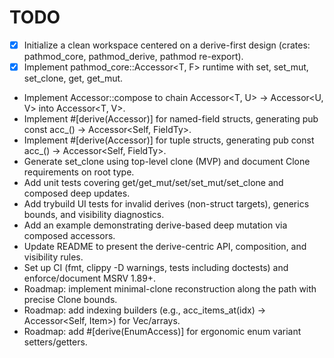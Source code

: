 # TODO

- [x] Initialize a clean workspace centered on a derive-first design (crates: pathmod_core, pathmod_derive, pathmod re-export).
- [x] Implement pathmod_core::Accessor<T, F> runtime with set, set_mut, set_clone, get, get_mut.
- Implement Accessor::compose to chain Accessor<T, U> -> Accessor<U, V> into Accessor<T, V>.
- Implement #[derive(Accessor)] for named-field structs, generating pub const acc_<field>() -> Accessor<Self, FieldTy>.
- Implement #[derive(Accessor)] for tuple structs, generating pub const acc_<index>() -> Accessor<Self, FieldTy>.
- Generate set_clone using top-level clone (MVP) and document Clone requirements on root type.
- Add unit tests covering get/get_mut/set/set_mut/set_clone and composed deep updates.
- Add trybuild UI tests for invalid derives (non-struct targets), generics bounds, and visibility diagnostics.
- Add an example demonstrating derive-based deep mutation via composed accessors.
- Update README to present the derive-centric API, composition, and visibility rules.
- Set up CI (fmt, clippy -D warnings, tests including doctests) and enforce/document MSRV 1.89+.
- Roadmap: implement minimal-clone reconstruction along the path with precise Clone bounds.
- Roadmap: add indexing builders (e.g., acc_items_at(idx) -> Accessor<Self, Item>) for Vec/arrays.
- Roadmap: add #[derive(EnumAccess)] for ergonomic enum variant setters/getters.
